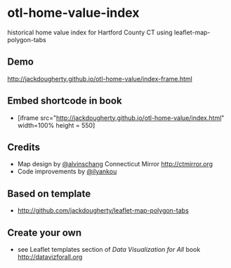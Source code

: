 # otl-home-value-index
historical home value index for Hartford County CT using leaflet-map-polygon-tabs

## Demo
http://jackdougherty.github.io/otl-home-value/index-frame.html

## Embed shortcode in book
- [iframe src="http://jackdougherty.github.io/otl-home-value/index.html" width=100% height = 550]

## Credits
- Map design by [@alvinschang](https://github.com/alvinschang) Connecticut Mirror http://ctmirror.org
- Code improvements by [@ilyankou](https://github.com/ilyankou)

## Based on template
- http://github.com/jackdougherty/leaflet-map-polygon-tabs

## Create your own
- see Leaflet templates section of *Data Visualization for All* book http://datavizforall.org
